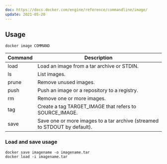 ```yaml
---
doc: https://docs.docker.com/engine/reference/commandline/image/
update: 2021-05-20
---
```


## Usage

```shell
docker image COMMAND
```

| Command | Description |
| --- | --- |
| load | Load an image from a tar archive or STDIN. |
| ls | List images. |
| prune | Remove unused images. |
| push | Push an image or a repository to a registry. |
| rm | Remove one or more images. |
| tag | Create a tag TARGET_IMAGE that refers to SOURCE_IMAGE. |
| save | Save one or more images to a tar archive (streamed to STDOUT by default). |

### Load and save usage

```shell
docker save imagename -o imagename.tar
docker load -i imagename.tar
```
